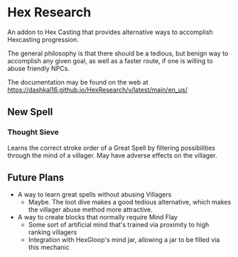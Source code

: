 # Hex Research

An addon to Hex Casting that provides alternative ways to accomplish Hexcasting progression.

The general philosophy is that there should be a tedious, but benign way to accomplish any given goal, as well as a faster route, if one is willing to abuse friendly NPCs.

The documentation may be found on the web at https://dashkal16.github.io/HexResearch/v/latest/main/en_us/

## New Spell

### Thought Sieve

Learns the correct stroke order of a Great Spell by filtering possibilities through the mind of a villager. May have adverse effects on the villager.

## Future Plans
 * A way to learn great spells without abusing Villagers
   * Maybe. The loot dive makes a good tedious alternative, which makes the villager abuse method more attractive.
 * A way to create blocks that normally require Mind Flay
   * Some sort of artificial mind that's trained via proximity to high ranking villagers
   * Integration with HexGloop's mind jar, allowing a jar to be filled via this mechanic
